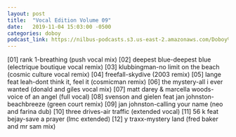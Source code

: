 ```yaml
---
layout: post
title:  "Vocal Edition Volume 09"
date:   2019-11-04 15:03:00 -0500
categories: doboy
podcast_link: https://nilbus-podcasts.s3.us-east-2.amazonaws.com/Doboy%20mix/Vocal%20Edition%20Volume%2009.mp3
---
```

[01] rank 1-breathing (push vocal mix)
[02] deepest blue-deepest blue (electrique boutique vocal remix)
[03] klubbingman-no limit on the beach (cosmic culture vocal remix)
[04] freefall-skydive (2003 remix)
[05] lange feat leah-dont think it, feel it (cosmicman remix)
[06] the mystery-all i ever wanted (donald and giles vocal mix)
[07] matt darey & marcella woods-voice of an angel (full vocal)
[08] svenson and gielen feat jan johnston-beachbreeze (green court remix)
[09] jan johnston-calling your name (neo and farina dub)
[10] three drives-air traffic (extended vocal)
[11] 56 k feat bejay-save a prayer (lmc extended)
[12] y traxx-mystery land (fred baker and mr sam mix)

